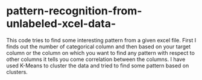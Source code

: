 # pattern-recognition-from-unlabeled-xcel-data-
This code tries to find some interesting pattern from a given excel file. First I finds out the number of categorical column and then based on your target column or the column on which you want to find any pattern with respect to other columns it tells you come correlation between the columns. I have used K-Means to cluster the data and tried to find some pattern based on clusters.
